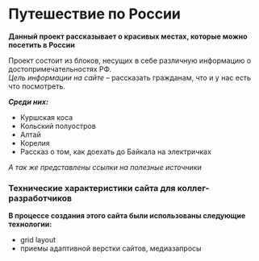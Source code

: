 # Путешествие по России #

**Данный проект рассказывает о красивых местах, которые можно посетить в России**  

Проект состоит из блоков, несущих в себе различную информацию о достопримечательностях РФ.  
_Цель информации на сайте_ – рассказать гражданам, что и у нас есть что посмотреть.

**_Среди них:_**  
* Куршская коса
* Кольский полуостров
* Алтай
* Корелия
* Рассказ о том, как доехать до Байкала на электричках

*А так же представлены ссылки на полезные источники*

### Технические характеристики сайта для коллег-разработчиков ###

**В процессе создания этого сайта были использованы следующие технологии:**
* grid layout
* приемы адаптивной верстки сайтов, медиазапросы
